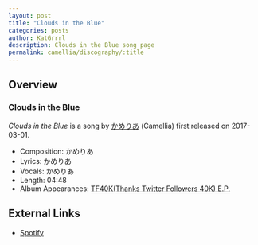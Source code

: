 ```yaml
---
layout: post
title: "Clouds in the Blue"
categories: posts
author: KatGrrrl
description: Clouds in the Blue song page
permalink: camellia/discography/:title
---
```


## Overview

### Clouds in the Blue

*Clouds in the Blue* is a song by [かめりあ](/camellia) (Camellia) first released on 2017-03-01.

* Composition: かめりあ
* Lyrics: かめりあ
* Vocals: かめりあ
* Length: 04:48
* Album Appearances: [TF40K(Thanks Twitter Followers 40K) E.P.](/camellia/albums/TF40KEP)

## External Links

* [Spotify](https://open.spotify.com/track/5u0eZJwDCNK9J8DDWTBbVy?si=1eb0ba2623694128)
